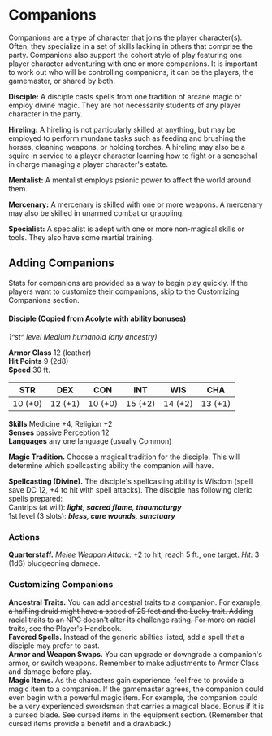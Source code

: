 # Companions

Companions are a type of character that joins the player character(s). Often, they specialize in a set of skills lacking in others that comprise the party. Companions also support the cohort style of play featuring one player character adventuring with one or more companions. It is important to work out who will be controlling companions, it can be the players, the gamemaster, or shared by both.

**Disciple:** A disciple casts spells from one tradition of arcane magic or employ divine magic. They are not necessarily students of any player character in the party.

**Hireling:** A hireling is not particularly skilled at anything, but may be employed to perform mundane tasks such as feeding and brushing the horses, cleaning weapons, or holding torches. A hireling may also be a squire in service to a player character learning how to fight or a seneschal in charge managing a player character's estate.

**Mentalist:** A mentalist employs psionic power to affect the world around them.

**Mercenary:** A mercenary is skilled with one or more weapons. A mercenary may also be skilled in unarmed combat or grappling.

**Specialist:** A specialist is adept with one or more non-magical skills or tools. They also have some martial training.

## Adding Companions 
Stats for companions are provided as a way to begin play quickly. If the players want to customize their companions, skip to the Customizing Companions section.

#### Disciple (Copied from Acolyte with ability bonuses)

_1^st^ level Medium humanoid (any ancestry)_

**Armor Class** 12 (leather)   
**Hit Points** 9 (2d8)    
**Speed** 30 ft. 

| STR     | DEX     | CON     | INT     | WIS     | CHA     |
| ------- | ------- | ------- | ------- | ------- | ------- |
| 10 (+0) | 12 (+1) | 10 (+0) | 15 (+2) | 14 (+2) | 13 (+1) |

**Skills** Medicine +4, Religion +2    
**Senses** passive Perception 12    
**Languages** any one language (usually Common)    

**Magic Tradition.** Choose a magical tradition for the disciple. This will determine which spellcasting ability the companion will have.

**Spellcasting (Divine).** The disciple's spellcasting ability is Wisdom (spell save DC 12, +4 to hit with spell attacks). The disciple has following cleric spells prepared:    
Cantrips (at will): **_light, sacred flame, thaumaturgy_**    
1st level (3 slots): **_bless, cure wounds, sanctuary_** 

### Actions 

**Quarterstaff.** _Melee Weapon Attack:_ +2 to hit, reach 5 ft., one target. _Hit:_ 3 (1d6) bludgeoning damage. 

### Customizing Companions

**Ancestral Traits.** You can add ancestral traits to a companion. For example, ~~a halfling druid might have a speed of 25 feet and the Lucky trait. Adding racial traits to an NPC doesn't alter its challenge rating. For more on racial traits, see the Player's Handbook.~~    
**Favored Spells.** Instead of the generic abilties listed, add a spell that a disciple may prefer to cast.  
**Armor and Weapon Swaps.** You can upgrade or downgrade a companion's armor, or switch weapons.  Remember to make adjustments to Armor Class and damage before play.    
**Magic Items.** As the characters gain experience, feel free to provide a magic item to a companion. If the gamemaster agrees, the companion could even begin with a powerful magic item. For example, the companion could be a very experienced swordsman that carries a magical blade. Bonus if it is a cursed blade. See cursed items in the equipment section. (Remember that cursed items provide a benefit and a drawback.)